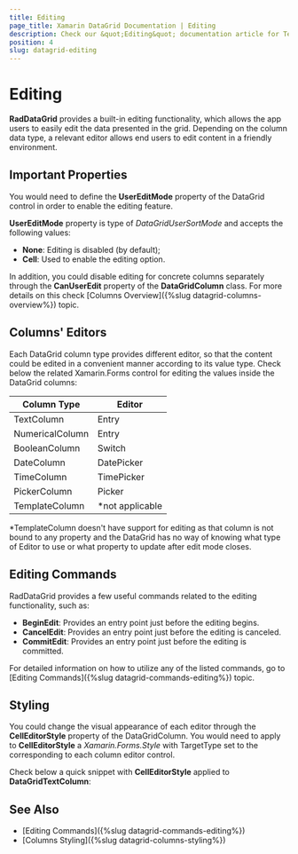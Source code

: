 ```yaml
---
title: Editing
page_title: Xamarin DataGrid Documentation | Editing
description: Check our &quot;Editing&quot; documentation article for Telerik DataGrid for Xamarin control.
position: 4
slug: datagrid-editing
---
```


# Editing

**RadDataGrid** provides a built-in editing functionality, which allows the app users to easily edit the data presented in the grid. Depending on the column data type, a relevant editor allows end users to edit content in a friendly environment.

## Important Properties

You would need to define the **UserEditMode** property of the DataGrid control in order to enable the editing feature.

**UserEditMode** property is type of *DataGridUserSortMode* and accepts the following values:

* **None**: Editing is disabled (by default);
* **Cell**: Used to enable the editing option.

In addition, you could disable editing for concrete columns separately through the **CanUserEdit** property of the **DataGridColumn** class. For more details on this check [Columns Overview]({%slug datagrid-columns-overview%}) topic.

## Columns' Editors

Each DataGrid column type provides different editor, so that the content could be edited in a convenient manner according to its value type. Check below the related Xamarin.Forms control for editing the values inside the DataGrid columns:

| Column Type 		| Editor 			| 
|-------------------|-------------------|
| TextColumn		| Entry				|
| NumericalColumn	| Entry				|
| BooleanColumn		| Switch			|
| DateColumn		| DatePicker		|
| TimeColumn		| TimePicker		|
| PickerColumn		| Picker			|
| TemplateColumn	| *not applicable	|

&#42;TemplateColumn doesn't have support for editing as that column is not bound to any property and the DataGrid has no way of knowing what type of Editor to use or what property to update after edit mode closes.

## Editing Commands

RadDataGrid provides a few useful commands related to the editing functionality, such as:

* **BeginEdit**: Provides an entry point just before the editing begins. 
* **CancelEdit**: Provides an entry point just before the editing is canceled.
* **CommitEdit**: Provides an entry point just before the editing is committed.

For detailed information on how to utilize any of the listed commands, go to [Editing Commands]({%slug datagrid-commands-editing%}) topic.

## Styling

You could change the visual appearance of each editor through the **CellEditorStyle** property of the DataGridColumn. You would need to apply to **CellEditorStyle** a *Xamarin.Forms.Style* with TargetType set to the corresponding to each column editor control. 

Check below a quick snippet with **CellEditorStyle** applied to **DataGridTextColumn**:

<snippet id='datagrid-columnstyle-celleditor'/>

## See Also

- [Editing Commands]({%slug datagrid-commands-editing%})
- [Columns Styling]({%slug datagrid-columns-styling%})